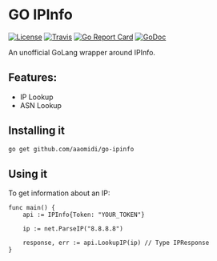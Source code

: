 # GO IPInfo
[![License](http://img.shields.io/:license-mit-blue.svg)](LICENSE)
[![Travis](https://travis-ci.com/aaomidi/go-ipinfo.svg?branch=master&style=flat-square)](https://travis-ci.com/aaomidi/go-ipinfo)
[![Go Report Card](https://goreportcard.com/badge/github.com/aaomidi/go-ipinfo)](https://goreportcard.com/report/github.com/aaomidi/go-ipinfo)
[![GoDoc](https://godoc.org/github.com/aaomidi/go-ipinfo?status.svg)](https://godoc.org/github.com/aaomidi/go-ipinfo)


An unofficial GoLang wrapper around IPInfo.

## Features:
- IP Lookup
- ASN Lookup

## Installing it

````bash
go get github.com/aaomidi/go-ipinfo
````

## Using it

To get information about an IP:

````golang
func main() {
    api := IPInfo{Token: "YOUR_TOKEN"}

    ip := net.ParseIP("8.8.8.8")

    response, err := api.LookupIP(ip) // Type IPResponse
}
````
